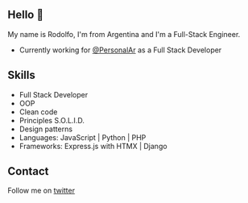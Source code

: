 ## Hello 👋

My name is Rodolfo, I'm from Argentina and I'm a Full-Stack Engineer.

* Currently working for [@PersonalAr](https://twitter.com/PersonalAr) as a Full Stack Developer

## Skills

* Full Stack Developer
* OOP
* Clean code
* Principles S.O.L.I.D.
* Design patterns
* Languages: JavaScript | Python | PHP
* Frameworks: Express.js with HTMX | Django

## Contact

Follow me on [twitter](https://twitter.com/rodobertolino)
